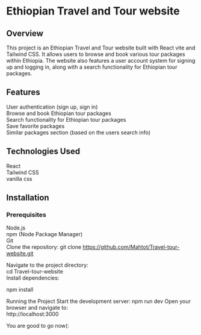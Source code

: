 # Ethiopian Travel and Tour website

## Overview
This project is an Ethiopian Travel and Tour website built with React vite and Tailwind CSS. It allows users to browse and book various tour packages within Ethiopia. The website also features a user account system for signing up and logging in, along with a search functionality for Ethiopian tour packages.

## Features
User authentication (sign up, sign in)<br>
Browse and book Ethiopian tour packages<br>
Search functionality for Ethiopian tour packages<br>
Save favorite packages<br>
Similar packages section (based on the users search info)<br>

## Technologies Used
React<br>
Tailwind CSS<br>
vanilla css<br>

## Installation
### Prerequisites
Node.js<br>
npm (Node Package Manager)<br>
Git<br>
Clone the repository:
git clone https://github.com/Mahtot/Travel-tour-website.git<br>

Navigate to the project directory:<br>
cd Travel-tour-website<br>
Install dependencies:<br>

npm install

Running the Project
Start the development server:
npm run dev
Open your browser and navigate to:<br>
http://localhost:3000

You are good to go now(:








